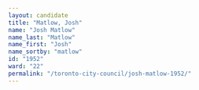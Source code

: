 ```yaml
---
layout: candidate
title: "Matlow, Josh"
name: "Josh Matlow"
name_last: "Matlow"
name_first: "Josh"
name_sortby: "matlow"
id: "1952"
ward: "22"
permalink: "/toronto-city-council/josh-matlow-1952/"
---
```

